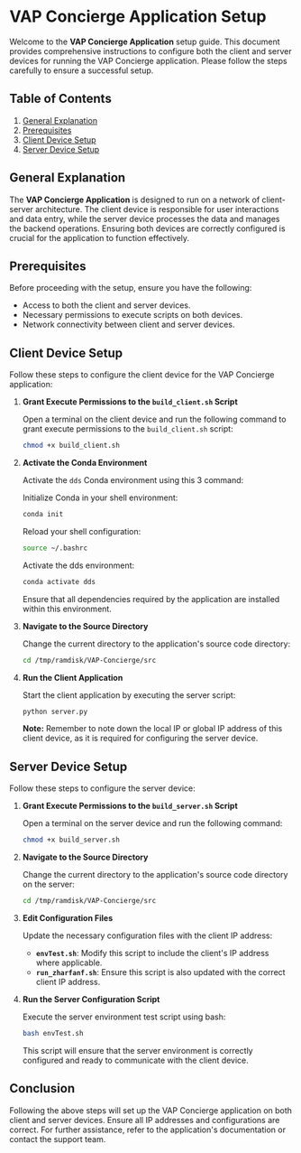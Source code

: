 # VAP Concierge Application Setup

Welcome to the **VAP Concierge Application** setup guide. This document provides comprehensive instructions to configure both the client and server devices for running the VAP Concierge application. Please follow the steps carefully to ensure a successful setup.

## Table of Contents

1. [General Explanation](#general-explanation)
2. [Prerequisites](#prerequisites)
3. [Client Device Setup](#client-device-setup)
4. [Server Device Setup](#server-device-setup)

## General Explanation

The **VAP Concierge Application** is designed to run on a network of client-server architecture. The client device is responsible for user interactions and data entry, while the server device processes the data and manages the backend operations. Ensuring both devices are correctly configured is crucial for the application to function effectively.

## Prerequisites

Before proceeding with the setup, ensure you have the following:

- Access to both the client and server devices.
- Necessary permissions to execute scripts on both devices.
- Network connectivity between client and server devices.

## Client Device Setup

Follow these steps to configure the client device for the VAP Concierge application:

1. **Grant Execute Permissions to the `build_client.sh` Script**

   Open a terminal on the client device and run the following command to grant execute permissions to the `build_client.sh` script:

   ```sh
   chmod +x build_client.sh
   ```

2. **Activate the Conda Environment**

   Activate the `dds` Conda environment using this 3 command:

   Initialize Conda in your shell environment:
   ```sh
   conda init
   ```
   Reload your shell configuration:
   ```sh
   source ~/.bashrc
   ```
   Activate the dds environment:
   ```sh
   conda activate dds
   ```

   Ensure that all dependencies required by the application are installed within this environment.

4. **Navigate to the Source Directory**

   Change the current directory to the application's source code directory:

   ```sh
   cd /tmp/ramdisk/VAP-Concierge/src
   ```

5. **Run the Client Application**

   Start the client application by executing the server script:

   ```sh
   python server.py
   ```

   **Note:** Remember to note down the local IP or global IP address of this client device, as it is required for configuring the server device.

## Server Device Setup

Follow these steps to configure the server device:

1. **Grant Execute Permissions to the `build_server.sh` Script**

   Open a terminal on the server device and run the following command:

   ```sh
   chmod +x build_server.sh
   ```

2. **Navigate to the Source Directory**

   Change the current directory to the application's source code directory on the server:

   ```sh
   cd /tmp/ramdisk/VAP-Concierge/src
   ```

3. **Edit Configuration Files**

   Update the necessary configuration files with the client IP address:

   - **`envTest.sh`**: Modify this script to include the client's IP address where applicable.
   - **`run_zharfanf.sh`**: Ensure this script is also updated with the correct client IP address.

4. **Run the Server Configuration Script**

   Execute the server environment test script using bash:

   ```sh
   bash envTest.sh
   ```

   This script will ensure that the server environment is correctly configured and ready to communicate with the client device.

## Conclusion

Following the above steps will set up the VAP Concierge application on both client and server devices. Ensure all IP addresses and configurations are correct. For further assistance, refer to the application's documentation or contact the support team.
